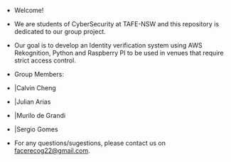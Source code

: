 - Welcome! 
- We are students of CyberSecurity at TAFE-NSW and this repository is dedicated to our group project.
- Our goal is to develop an Identity verification system using AWS Rekognition, Python and Raspberry PI to be used in venues that require strict access control. 

- Group Members:
- |Calvin Cheng
- |Julian Arias
- |Murilo de Grandi
- |Sergio Gomes

- For any questions/sugestions, please contact us on facerecog22@gmail.com.
 


<!---
EventFastPass/EventFastPass is a ✨ special ✨ repository because its `README.md` (this file) appears on your GitHub profile.
You can click the Preview link to take a look at your changes.
--->
